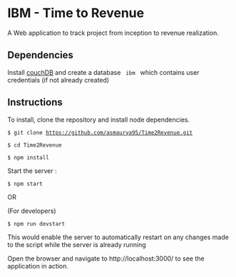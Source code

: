 # IBM - Time to Revenue

A Web application to track project from inception to revenue realization.

## Dependencies

Install [couchDB](https://couchdb.apache.org/) and create a database <code> ibm </code> which contains user credentials (if not already created) 

## Instructions

To install, clone the repository and install node dependencies.

<code>$ git clone https://github.com/asmaurya95/Time2Revenue.git </code>

<code>$ cd Time2Revenue</code>

<code>$ npm install</code>


Start the server :

<code>$ npm start</code> 

OR 

(For developers)

<code>$ npm run devstart</code>

This would enable the server to automatically restart on any changes made to the script while the server is already running

Open the browser and navigate to http://localhost:3000/ to see the application in action. 
